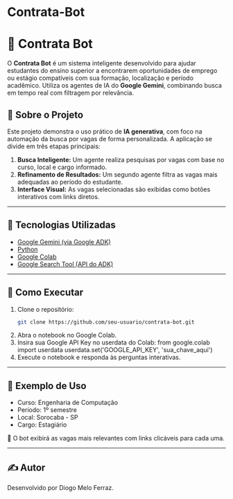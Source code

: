 # Contrata-Bot
# 🤖 Contrata Bot

O **Contrata Bot** é um sistema inteligente desenvolvido para ajudar estudantes do ensino superior a encontrarem oportunidades de emprego ou estágio compatíveis com sua formação, localização e período acadêmico. Utiliza os agentes de IA do **Google Gemini**, combinando busca em tempo real com filtragem por relevância.

## 🧠 Sobre o Projeto

Este projeto demonstra o uso prático de **IA generativa**, com foco na automação da busca por vagas de forma personalizada. A aplicação se divide em três etapas principais:

1. **Busca Inteligente:** Um agente realiza pesquisas por vagas com base no curso, local e cargo informado.
2. **Refinamento de Resultados:** Um segundo agente filtra as vagas mais adequadas ao período do estudante.
3. **Interface Visual:** As vagas selecionadas são exibidas como botões interativos com links diretos.

---

## 🚀 Tecnologias Utilizadas

- [Google Gemini (via Google ADK)](https://cloud.google.com/vertex-ai/docs/generative-ai/overview)
- [Python](https://www.python.org/)
- [Google Colab](https://colab.research.google.com/)
- [Google Search Tool (API do ADK)](https://github.com/google/generative-ai-docs/tree/main/gemini-api-examples)

---

## 🧪 Como Executar

1. Clone o repositório:
   ```bash
   git clone https://github.com/seu-usuario/contrata-bot.git
2. Abra o notebook no Google Colab.
3. Insira sua Google API Key no userdata do Colab:
   from google.colab import userdata
   userdata.set('GOOGLE_API_KEY', 'sua_chave_aqui')
4. Execute o notebook e responda às perguntas interativas.

---

## 💼 Exemplo de Uso

- Curso: Engenharia de Computação
- Período: 1º semestre
- Local: Sorocaba - SP
- Cargo: Estagiário

🔗 O bot exibirá as vagas mais relevantes com links clicáveis para cada uma.

---

## ✍️ Autor

Desenvolvido por Diogo Melo Ferraz.
